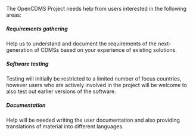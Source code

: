The OpenCDMS Project needs help from users interested in the following areas:

##### Requirements gathering

Help us to understand and document the requirements of the next-generation of CDMSs based on your experience of existing solutions.

##### Software testing

Testing will initially be restricted to a limited number of focus countries, however users who are actively involved in the project will be welcome to also test out earlier versions of the software.

##### Documentation

Help will be needed writing the user documentation and also providing translations of material into different languages.
